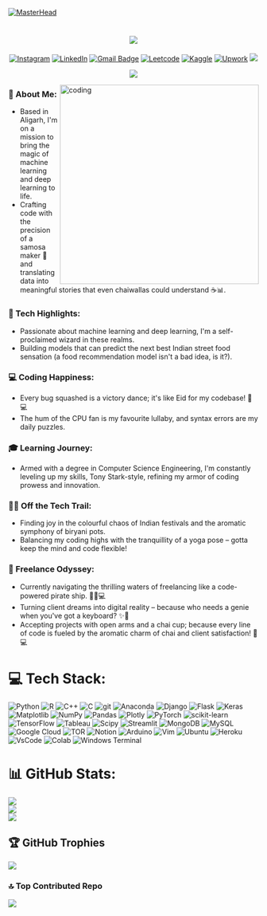 [![MasterHead](https://digitalmarketingtrends.in/wp-content/uploads/2018/04/Future-of-Machine-Learning-in-Digital-Marketing-Gif.gif)](https://kashifmehdi.io)

<!--# Hey <img src="https://media.giphy.com/media/hvRJCLFzcasrR4ia7z/giphy.gif" width="40px">, I'm [Kashif!](https://github.com/kashifmehdi) -->
<h1 align="center">
  <a href="https://git.io/typing-svg">
    <img src="https://readme-typing-svg.herokuapp.com/?lines=Hello,+There!+👋;This+is+Kashif+Mehdi;Nice+to+meet+you!&center=true&size=31">
  </a>
</h1>

<div align="center">
  
  [![Instagram](https://img.shields.io/badge/Instagram-%23E4405F.svg?logo=Instagram&logoColor=white)](https://instagram.com/https://www.instagram.com/kashif._.mehdi/)
  [![LinkedIn](https://img.shields.io/badge/LinkedIn-%230077B5.svg?logo=linkedin&logoColor=white)](https://linkedin.com/in/www.linkedin.com/in/kashifmehdi)
  [![Gmail Badge](https://img.shields.io/badge/-kashifmehdi-c14438?style=flat&logo=Gmail&logoColor=white&link=mailto:kashifmehdi53@gmail.com)](mailto:kashifmehdi53@gmail.com)
  [![Leetcode](https://img.shields.io/badge/-LeetCode-FFA116?styleflat&logo=LeetCode&logoColor=black)](https://www.leetcode.com/https://leetcode.com/kashifmehdi53/)
  [![Kaggle](https://img.shields.io/badge/Kaggle-20BEFF?style=flat&logo=Kaggle&logoColor=white)](https://kaggle.com/https://www.kaggle.com/kashifmehdi13)
  [![Upwork](https://img.shields.io/badge/UpWork-6FDA44?style=flat&logo=Upwork&logoColor=white)](https://www.upwork.com/freelancers/~018c989c49e49ebcaa)
  ![](https://komarev.com/ghpvc/?username=kashifmehdi&style=flat&color=828bed)
  
</div>

<div align="center">
  
  ![](https://quotes-github-readme.vercel.app/api?type=horizontal&theme=radical)
  
</div>


<img align="right" alt="coding" width= 400 src="https://user-images.githubusercontent.com/75851313/151668395-5591532b-28da-46a6-9476-7c9694bcb60e.gif">


<h3 align="left">🚀 About Me:</h3>
<ul>
    <li>Based in Aligarh, I'm on a mission to bring the magic of machine learning and deep learning to life.</li>
    <li>Crafting code with the precision of a samosa maker 🥟 and translating data into meaningful stories that even chaiwallas could understand ☕📊.</li>
</ul>
<h3 align="left">🤖 Tech Highlights:</h3>
<ul>
    <li>Passionate about machine learning and deep learning, I'm a self-proclaimed wizard in these realms.</li>
    <li>Building models that can predict the next best Indian street food sensation (a food recommendation model isn't a bad idea, is it?).</li>
</ul>
<h3 align="left">💻 Coding Happiness:</h3>
<ul>
    <li>Every bug squashed is a victory dance; it's like Eid for my codebase! 🎉💻</li>
    <li>The hum of the CPU fan is my favourite lullaby, and syntax errors are my daily puzzles.</li>
</ul>
<h3 align="left">🎓 Learning Journey:</h3>
<ul>
    <li>Armed with a degree in Computer Science Engineering, I'm constantly leveling up my skills, Tony Stark-style, refining my armor of coding prowess and innovation.</li>
</ul>
<h3 align="left">👩‍💻 Off the Tech Trail:</h3>
<ul>
    <li>Finding joy in the colourful chaos of Indian festivals and the aromatic symphony of biryani pots.</li>
    <li>Balancing my coding highs with the tranquillity of a yoga pose – gotta keep the mind and code flexible!</li>
</ul>
<h3 align="left">💼 Freelance Odyssey:</h3>
<ul>
    <li>Currently navigating the thrilling waters of freelancing like a code-powered pirate ship. 🏴‍☠️💻</li>
    <li>Turning client dreams into digital reality – because who needs a genie when you've got a keyboard? ✨🧞</li>
    <li>Accepting projects with open arms and a chai cup; because every line of code is fueled by the aromatic charm of chai and client satisfaction! 🍵💻</li>
</ul>


# 💻 Tech Stack:
 ![Python](https://img.shields.io/badge/python-3670A0?style=flat&logo=python&logoColor=ffdd54) 
 ![R](https://img.shields.io/badge/r-%23276DC3.svg?style=flat&logo=r&logoColor=white) 
 ![C++](https://img.shields.io/badge/c++-%2300599C.svg?style=flat&logo=c%2B%2B&logoColor=white) 
 ![C](https://img.shields.io/badge/c-%2300599C.svg?style=flat&logo=c&logoColor=white)
 ![git](https://img.shields.io/badge/git-%23F05033.svg?style=flat&logo=git&logoColor=white)
 ![Anaconda](https://img.shields.io/badge/Anaconda-%2344A833.svg?style=flat&logo=anaconda&logoColor=white) 
 ![Django](https://img.shields.io/badge/django-%23092E20.svg?style=flat&logo=django&logoColor=white) 
 ![Flask](https://img.shields.io/badge/flask-%23000.svg?style=flat&logo=flask&logoColor=white) 
 ![Keras](https://img.shields.io/badge/Keras-%23D00000.svg?style=flat&logo=Keras&logoColor=white) 
 ![Matplotlib](https://img.shields.io/badge/Matplotlib-%23ffffff.svg?style=flat&logo=Matplotlib&logoColor=black) 
 ![NumPy](https://img.shields.io/badge/numpy-%23013243.svg?style=flat&logo=numpy&logoColor=white)
 ![Pandas](https://img.shields.io/badge/pandas-%23150458.svg?style=flat&logo=pandas&logoColor=white) 
 ![Plotly](https://img.shields.io/badge/Plotly-%233F4F75.svg?style=flat&logo=plotly&logoColor=white) 
 ![PyTorch](https://img.shields.io/badge/PyTorch-%23EE4C2C.svg?style=flat&logo=PyTorch&logoColor=white) 
 ![scikit-learn](https://img.shields.io/badge/scikit--learn-%23F7931E.svg?style=flat&logo=scikit-learn&logoColor=white) 
 ![TensorFlow](https://img.shields.io/badge/TensorFlow-%23FF6F00.svg?style=flat&logo=TensorFlow&logoColor=white)
 ![Tableau](https://img.shields.io/badge/Tableau-E97627?style=flat&logo=Tableau&logoColor=white)
 ![Scipy](https://img.shields.io/badge/SciPy-%230C55A5.svg?style=flat&logo=scipy&logoColor=%white)
 ![Streamlit](https://img.shields.io/badge/Streamlit-FF4B4B?style=flat&logo=Streamlit&logoColor=white)
 ![MongoDB](https://img.shields.io/badge/MongoDB-%234ea94b.svg?style=flat&logo=mongodb&logoColor=white) 
 ![MySQL](https://img.shields.io/badge/mysql-%2300000f.svg?style=flat&logo=mysql&logoColor=white) 
 ![Google Cloud](https://img.shields.io/badge/GoogleCloud-%234285F4.svg?style=flat&logo=google-cloud&logoColor=white)
 ![TOR](https://img.shields.io/badge/tor-%237E4798.svg?style=flat&logo=tor-project&logoColor=white) 
 ![Notion](https://img.shields.io/badge/Notion-%23000000.svg?style=flat&logo=notion&logoColor=white) 
 ![Arduino](https://img.shields.io/badge/-Arduino-00979D?style=flat&logo=Arduino&logoColor=white)
 ![Vim](https://img.shields.io/badge/VIM-%2311AB00.svg?style=flat&logo=vim&logoColor=white)
 ![Ubuntu](https://img.shields.io/badge/Ubuntu-E95420?style=flat&logo=ubuntu&logoColor=white)
 ![Heroku](https://img.shields.io/badge/heroku-%23430098.svg?style=flat&logo=heroku&logoColor=white)
 ![VsCode](https://img.shields.io/badge/Visual_Studio_Code-0078D4?style=flat&logo=visual%20studio%20code&logoColor=white)
 ![Colab](https://img.shields.io/badge/Colab-F9AB00?style=flat&logo=googlecolab&color=525252)
 ![Windows Terminal](https://img.shields.io/badge/Windows%20Terminal-%234D4D4D.svg?style=flat&logo=windows-terminal&logoColor=white) 
 
# 📊 GitHub Stats:
![](https://github-readme-stats.vercel.app/api?username=kashifmehdi&theme=dark&hide_border=false&include_all_commits=false&count_private=false)<br/>
![](https://github-readme-streak-stats.herokuapp.com/?user=kashifmehdi&theme=dark&hide_border=false)<br/>
![](https://github-readme-stats.vercel.app/api/top-langs/?username=kashifmehdi&theme=dark&hide_border=false&include_all_commits=false&count_private=false&layout=compact)


## 🏆 GitHub Trophies
![](https://github-profile-trophy.vercel.app/?username=kashifmehdi&theme=radical&no-frame=false&no-bg=false&margin-w=4)


### 🔝 Top Contributed Repo
![](https://github-contributor-stats.vercel.app/api?username=kashifmehdi&limit=5&theme=radical&combine_all_yearly_contributions=true)

